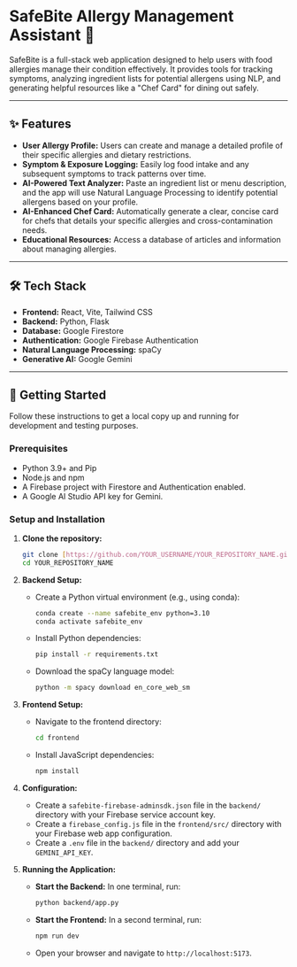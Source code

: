 # SafeBite  Allergy Management Assistant 🍲

SafeBite is a full-stack web application designed to help users with food allergies manage their condition effectively. It provides tools for tracking symptoms, analyzing ingredient lists for potential allergens using NLP, and generating helpful resources like a "Chef Card" for dining out safely.

---

## ✨ Features

* **User Allergy Profile:** Users can create and manage a detailed profile of their specific allergies and dietary restrictions.
* **Symptom & Exposure Logging:** Easily log food intake and any subsequent symptoms to track patterns over time.
* **AI-Powered Text Analyzer:** Paste an ingredient list or menu description, and the app will use Natural Language Processing to identify potential allergens based on your profile.
* **AI-Enhanced Chef Card:** Automatically generate a clear, concise card for chefs that details your specific allergies and cross-contamination needs.
* **Educational Resources:** Access a database of articles and information about managing allergies.

---

## 🛠️ Tech Stack

* **Frontend:** React, Vite, Tailwind CSS
* **Backend:** Python, Flask
* **Database:** Google Firestore
* **Authentication:** Google Firebase Authentication
* **Natural Language Processing:** spaCy
* **Generative AI:** Google Gemini

---

## 🚀 Getting Started

Follow these instructions to get a local copy up and running for development and testing purposes.

### Prerequisites

* Python 3.9+ and Pip
* Node.js and npm
* A Firebase project with Firestore and Authentication enabled.
* A Google AI Studio API key for Gemini.

### Setup and Installation

1.  **Clone the repository:**
    ```sh
    git clone [https://github.com/YOUR_USERNAME/YOUR_REPOSITORY_NAME.git](https://github.com/YOUR_USERNAME/YOUR_REPOSITORY_NAME.git)
    cd YOUR_REPOSITORY_NAME
    ```

2.  **Backend Setup:**
    * Create a Python virtual environment (e.g., using conda):
        ```sh
        conda create --name safebite_env python=3.10
        conda activate safebite_env
        ```
    * Install Python dependencies:
        ```sh
        pip install -r requirements.txt
        ```
    * Download the spaCy language model:
        ```sh
        python -m spacy download en_core_web_sm
        ```

3.  **Frontend Setup:**
    * Navigate to the frontend directory:
        ```sh
        cd frontend
        ```
    * Install JavaScript dependencies:
        ```sh
        npm install
        ```

4.  **Configuration:**
    * Create a `safebite-firebase-adminsdk.json` file in the `backend/` directory with your Firebase service account key.
    * Create a `firebase_config.js` file in the `frontend/src/` directory with your Firebase web app configuration.
    * Create a `.env` file in the `backend/` directory and add your `GEMINI_API_KEY`.

5.  **Running the Application:**
    * **Start the Backend:** In one terminal, run:
        ```sh
        python backend/app.py
        ```
    * **Start the Frontend:** In a second terminal, run:
        ```sh
        npm run dev
        ```
    * Open your browser and navigate to `http://localhost:5173`.
